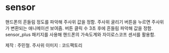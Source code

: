 # sensor

핸드폰의 흔들림 정도를 파악해 주사위 값을 정함. 
주사위 굴리기 버튼을 누르면 주사위가 변환되는 애니메이션 보여줌. 버튼 클릭 수 3초 후에 흔들림 파악해 값을 정함. 
sensor_plus 패키지를 사용해 핸드폰의 가속도계와 자이로스코프 센서를 활용함.

제작 : 주민철. 주사위 이미지 : 코드팩토리
